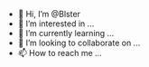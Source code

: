 - 👋 Hi, I’m @Blster
- 👀 I’m interested in ...
- 🌱 I’m currently learning ...
- 💞️ I’m looking to collaborate on ...
- 📫 How to reach me ...

<!---
Blster/Blster is a ✨ special ✨ repository because its `README.md` (this file) appears on your GitHub profile.
You can click the Preview link to take a look at your changes.
--->
